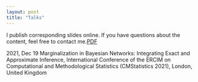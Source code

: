 ```yaml
---
layout: post
title: "Talks"
---
```


I publish corresponding slides online. If you have questions about the content, feel free to contact me.[PDF](presentation_04_CMS2021.pdf)

2021, Dec 19  Marginalization in Bayesian Networks: Integrating Exact and Approximate Inference, International Conference of the ERCIM on Computational and Methodological Statistics (CMStatistics 2021), London, United Kingdom
